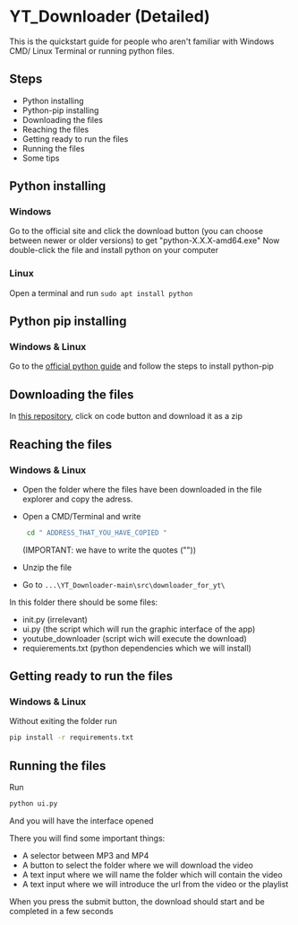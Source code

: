 # YT_Downloader (Detailed)

This is the quickstart guide for people who aren't familiar with Windows CMD/ Linux Terminal or running python files.

## Steps

- Python installing
- Python-pip installing
- Downloading the files
- Reaching the files
- Getting ready to run the files
- Running the files
- Some tips

## Python installing

### Windows
Go to the official site and click the download button (you can choose between newer or older versions) to get "python-X.X.X-amd64.exe"
Now double-click the file and install python on your computer

### Linux
Open a terminal and run ``` sudo apt install python ```

## Python pip installing

### Windows & Linux
Go to the [official python guide](https://packaging.python.org/en/latest/tutorials/installing-packages/#ensure-you-can-run-pip-from-the-command-line) and follow the steps to install python-pip

## Downloading the files

In [this repository](https://github.com/Tenvid/YT_Downloader), click on code button and download it as a zip

## Reaching the files

### Windows & Linux

- Open the folder where the files have been downloaded in the file explorer and copy the adress.
- Open a CMD/Terminal and write
  
  ```cmd
   cd " ADDRESS_THAT_YOU_HAVE_COPIED " 
  ```
  (IMPORTANT: we have to write the quotes (""))
- Unzip the file
- Go to ``` ...\YT_Downloader-main\src\downloader_for_yt\ ```

In this folder there should be some files:
- init.py (irrelevant)
- ui.py (the script which will run the graphic interface of the app)
- youtube_downloader (script wich will execute the download)
- requierements.txt (python dependencies which we will install)

## Getting ready to run the files

### Windows & Linux

Without exiting the folder run
```cmd
pip install -r requirements.txt
```

## Running the files

Run

```cmd
python ui.py
```

And you will have the interface opened

There you will find some important things:
- A selector between MP3 and MP4
- A button to select the folder where we will download the video
- A text input where we will name the folder which will contain the video
- A text input where we will introduce the url from the video or the playlist

When you press the submit button, the download should start and be completed in a few seconds
